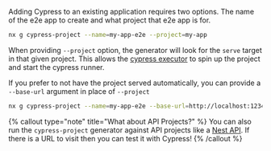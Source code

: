 Adding Cypress to an existing application requires two options. The name of the e2e app to create and what project that e2e app is for.

```bash
nx g cypress-project --name=my-app-e2e --project=my-app
```

When providing `--project` option, the generator will look for the `serve` target in that given project. This allows the [cypress executor](/packages/cypress/executors/cypress) to spin up the project and start the cypress runner.

If you prefer to not have the project served automatically, you can provide a `--base-url` argument in place of `--project`

```bash
nx g cypress-project --name=my-app-e2e --base-url=http://localhost:1234
```

{% callout type="note" title="What about API Projects?" %}
You can also run the `cypress-project` generator against API projects like a [Nest API](/packages/nest/generators/application#@nrwl/nest:application).
If there is a URL to visit then you can test it with Cypress!
{% /callout %}
